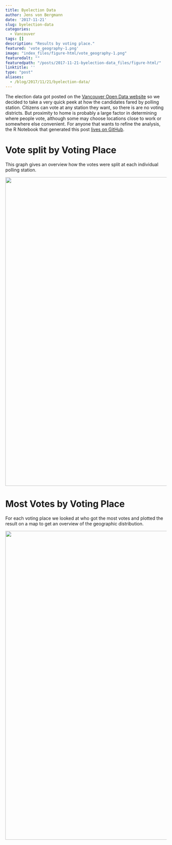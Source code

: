 ```yaml
---
title: Byelection Data
author: Jens von Bergmann
date: '2017-11-21'
slug: byelection-data
categories:
  - Vancouver
tags: []
description: "Results by voting place."
featured: 'vote_geography-1.png'
image: "index_files/figure-html/vote_geography-1.png"
featuredalt: ""
featuredpath: "/posts/2017-11-21-byelection-data_files/figure-html/"
linktitle: ''
type: "post"
aliases:
  - /blog/2017/11/21/byelection-data/
---
```







The election data got posted on the [Vancouver Open Data website](http://data.vancouver.ca/datacatalogue/municipalElectionResults.htm) so we decided to take a very quick peek at how the candidates fared by polling station. Citizens can vote at any station they want, so there is are no voting districts. But proximity to home is probably a large factor in determining where people vote, although some may choose locations close to work or somewhere else convenient. For anyone that wants to refine the analysis, the R Notebook that generated this post [lives on GitHub](https://github.com/mountainMath/doodles/blob/master/content/posts/2017-11-21-byelection-data.Rmarkdown).






# Vote split by Voting Place
This graph gives an overview how the votes were split at each individual polling station.

<img src="index_files/figure-html/unnamed-chunk-4-1.png" width="960" />

# Most Votes by Voting Place
For each voting place we looked at who got the most votes and plotted the result on a map to get an overview of the geographic distribution.



<img src="index_files/figure-html/vote_geography-1.png" width="960" />
